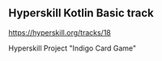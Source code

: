 ## Hyperskill Kotlin Basic track
https://hyperskill.org/tracks/18

Hyperskill Project "Indigo Card Game"
